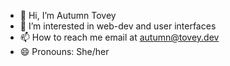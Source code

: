 - 👋 Hi, I’m Autumn Tovey
- 👀 I’m interested in web-dev and user interfaces
- 📫 How to reach me email at autumn@tovey.dev
- 😄 Pronouns: She/her

<!---
Yovet7/Yovet7 is a ✨ special ✨ repository because its `README.md` (this file) appears on your GitHub profile.
You can click the Preview link to take a look at your changes.
--->
